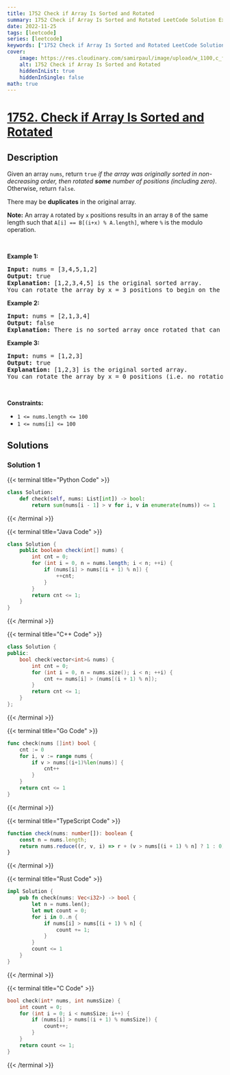 ```yaml
---
title: 1752 Check if Array Is Sorted and Rotated
summary: 1752 Check if Array Is Sorted and Rotated LeetCode Solution Explained
date: 2022-11-25
tags: [leetcode]
series: [leetcode]
keywords: ["1752 Check if Array Is Sorted and Rotated LeetCode Solution Explained in all languages", "1752 Check if Array Is Sorted and Rotated", "LeetCode", "leetcode solution in Python3 C++ Java Go PHP Ruby Swift TypeScript Rust C# JavaScript C", "GeeksforGeeks", "InterviewBit", "Coding Ninjas", "HackerRank", "HackerEarth", "CodeChef", "TopCoder", "AlgoExpert", "freeCodeCamp", "Codeforces", "GitHub", "AtCoder", "Samir Paul"]
cover:
    image: https://res.cloudinary.com/samirpaul/image/upload/w_1100,c_fit,co_rgb:FFFFFF,l_text:Arial_75_bold:1752 Check if Array Is Sorted and Rotated - Solution Explained/problem-solving.webp
    alt: 1752 Check if Array Is Sorted and Rotated
    hiddenInList: true
    hiddenInSingle: false
math: true
---
```



# [1752. Check if Array Is Sorted and Rotated](https://leetcode.com/problems/check-if-array-is-sorted-and-rotated)


## Description

<p>Given an array <code>nums</code>, return <code>true</code><em> if the array was originally sorted in non-decreasing order, then rotated <strong>some</strong> number of positions (including zero)</em>. Otherwise, return <code>false</code>.</p>

<p>There may be <strong>duplicates</strong> in the original array.</p>

<p><strong>Note:</strong> An array <code>A</code> rotated by <code>x</code> positions results in an array <code>B</code> of the same length such that <code>A[i] == B[(i+x) % A.length]</code>, where <code>%</code> is the modulo operation.</p>

<p>&nbsp;</p>
<p><strong class="example">Example 1:</strong></p>

<pre>
<strong>Input:</strong> nums = [3,4,5,1,2]
<strong>Output:</strong> true
<strong>Explanation:</strong> [1,2,3,4,5] is the original sorted array.
You can rotate the array by x = 3 positions to begin on the the element of value 3: [3,4,5,1,2].
</pre>

<p><strong class="example">Example 2:</strong></p>

<pre>
<strong>Input:</strong> nums = [2,1,3,4]
<strong>Output:</strong> false
<strong>Explanation:</strong> There is no sorted array once rotated that can make nums.
</pre>

<p><strong class="example">Example 3:</strong></p>

<pre>
<strong>Input:</strong> nums = [1,2,3]
<strong>Output:</strong> true
<strong>Explanation:</strong> [1,2,3] is the original sorted array.
You can rotate the array by x = 0 positions (i.e. no rotation) to make nums.
</pre>

<p>&nbsp;</p>
<p><strong>Constraints:</strong></p>

<ul>
	<li><code>1 &lt;= nums.length &lt;= 100</code></li>
	<li><code>1 &lt;= nums[i] &lt;= 100</code></li>
</ul>

## Solutions

### Solution 1

<!-- tabs:start -->

{{< terminal title="Python Code" >}}
```python
class Solution:
    def check(self, nums: List[int]) -> bool:
        return sum(nums[i - 1] > v for i, v in enumerate(nums)) <= 1
```
{{< /terminal >}}

{{< terminal title="Java Code" >}}
```java
class Solution {
    public boolean check(int[] nums) {
        int cnt = 0;
        for (int i = 0, n = nums.length; i < n; ++i) {
            if (nums[i] > nums[(i + 1) % n]) {
                ++cnt;
            }
        }
        return cnt <= 1;
    }
}
```
{{< /terminal >}}

{{< terminal title="C++ Code" >}}
```cpp
class Solution {
public:
    bool check(vector<int>& nums) {
        int cnt = 0;
        for (int i = 0, n = nums.size(); i < n; ++i) {
            cnt += nums[i] > (nums[(i + 1) % n]);
        }
        return cnt <= 1;
    }
};
```
{{< /terminal >}}

{{< terminal title="Go Code" >}}
```go
func check(nums []int) bool {
	cnt := 0
	for i, v := range nums {
		if v > nums[(i+1)%len(nums)] {
			cnt++
		}
	}
	return cnt <= 1
}
```
{{< /terminal >}}

{{< terminal title="TypeScript Code" >}}
```ts
function check(nums: number[]): boolean {
    const n = nums.length;
    return nums.reduce((r, v, i) => r + (v > nums[(i + 1) % n] ? 1 : 0), 0) <= 1;
}
```
{{< /terminal >}}

{{< terminal title="Rust Code" >}}
```rust
impl Solution {
    pub fn check(nums: Vec<i32>) -> bool {
        let n = nums.len();
        let mut count = 0;
        for i in 0..n {
            if nums[i] > nums[(i + 1) % n] {
                count += 1;
            }
        }
        count <= 1
    }
}
```
{{< /terminal >}}

{{< terminal title="C Code" >}}
```c
bool check(int* nums, int numsSize) {
    int count = 0;
    for (int i = 0; i < numsSize; i++) {
        if (nums[i] > nums[(i + 1) % numsSize]) {
            count++;
        }
    }
    return count <= 1;
}
```
{{< /terminal >}}

<!-- tabs:end -->

<!-- end -->

